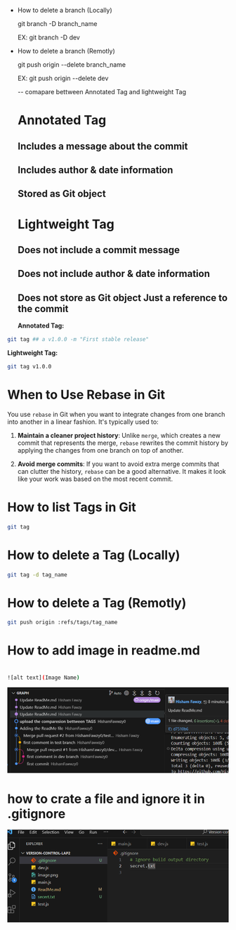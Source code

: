 - How to delete a branch (Locally)

    git branch -D branch_name 

    EX: git branch -D dev


- How to delete a branch (Remotly)

    git push origin --delete branch_name

    EX: git push origin --delete dev



    -- comapare bettween Annotated Tag and lightweight Tag

    # Annotated Tag
    ## Includes a message about the commit
    ## Includes author & date information
    ## Stored as Git object

  
    # Lightweight Tag
    ## Does not include a commit message
    ## Does not include author & date information
    ## Does not store as Git object   Just a reference to the commit
    
    **Annotated Tag:**
```bash
git tag ## a v1.0.0 -m "First stable release"
```




**Lightweight Tag:**
```bash
git tag v1.0.0
```



# When to Use Rebase in Git

You use `rebase` in Git when you want to integrate changes from one branch into another in a linear fashion. It's typically used to:

1. **Maintain a cleaner project history**: Unlike `merge`, which creates a new commit that represents the merge, `rebase` rewrites the commit history by applying the changes from one branch on top of another.

2. **Avoid merge commits**: If you want to avoid extra merge commits that can clutter the history, `rebase` can be a good alternative. It makes it look like your work was based on the most recent commit.



# How to list Tags in Git

```bash
git tag
```

# How to delete a Tag (Locally)

```bash
git tag -d tag_name
```

# How to delete a Tag (Remotly)

```bash
git push origin :refs/tags/tag_name
```
# How to add image in readme.md
```bash

![alt text](Image Name)
```

![alt text](image.png)

# how to crate a file and ignore it in .gitignore



![alt text](Image2.png)
